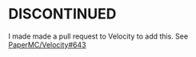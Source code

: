 # DISCONTINUED

I made made a pull request to Velocity to add this. See [PaperMC/Velocity#643](https://github.com/PaperMC/Velocity/pull/643)
